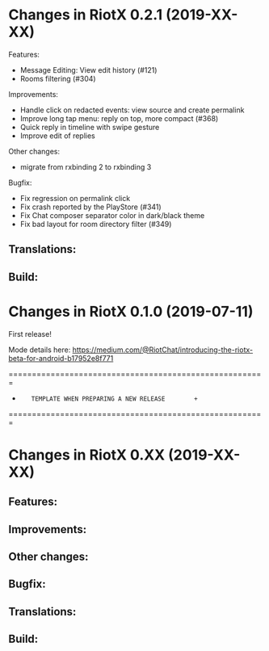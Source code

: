 Changes in RiotX 0.2.1 (2019-XX-XX)
===================================================

Features:
 - Message Editing: View edit history (#121)
 - Rooms filtering (#304)

Improvements:
 - Handle click on redacted events: view source and create permalink
 - Improve long tap menu: reply on top, more compact (#368)
 - Quick reply in timeline with swipe gesture
 - Improve edit of replies

Other changes:
 - migrate from rxbinding 2 to rxbinding 3

Bugfix:
 - Fix regression on permalink click
 - Fix crash reported by the PlayStore (#341)
 - Fix Chat composer separator color in dark/black theme
 - Fix bad layout for room directory filter (#349)

Translations:
 -

Build:
 -



Changes in RiotX 0.1.0 (2019-07-11)
===================================================

First release!

Mode details here: https://medium.com/@RiotChat/introducing-the-riotx-beta-for-android-b17952e8f771


=======================================================
+        TEMPLATE WHEN PREPARING A NEW RELEASE        +
=======================================================


Changes in RiotX 0.XX (2019-XX-XX)
===================================================

Features:
 -

Improvements:
 -

Other changes:
 -

Bugfix:
 -

Translations:
 -

Build:
 -

